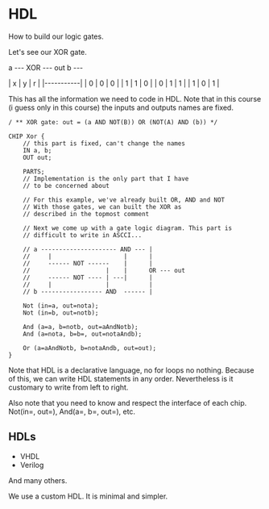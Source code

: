 HDL
=====

How to build our logic gates.

Let's see our XOR gate.

a ---
      XOR --- out
b ---

| x | y | r |
|-----------|
| 0 | 0 | 0 |
| 1 | 1 | 0 |
| 0 | 1 | 1 |
| 1 | 0 | 1 |


This has all the information we need to code in HDL. Note
that in this course (i guess only in this course) the inputs
and outputs names are fixed.

```hdl
/ ** XOR gate: out = (a AND NOT(B)) OR (NOT(A) AND (b)) */

CHIP Xor {
    // this part is fixed, can't change the names
    IN a, b;
    OUT out;

    PARTS;
    // Implementation is the only part that I have
    // to be concerned about

    // For this example, we've already built OR, AND and NOT
    // With those gates, we can built the XOR as 
    // described in the topmost comment

    // Next we come up with a gate logic diagram. This part is
    // difficult to write in ASCCI...

    // a --------------------- AND --- |
    //     |                    |      | 
    //     ------ NOT ------    |      |
    //                     |    |      OR --- out
    //     ------ NOT ---- | ---|      |
    //     |               |           |
    // b ----------------- AND  ------ |

    Not (in=a, out=nota);
    Not (in=b, out=notb);

    And (a=a, b=notb, out=aAndNotb);
    And (a=nota, b=b=, out=notaAndb);

    Or (a=aAndNotb, b=notaAndb, out=out); 
}
```

Note that HDL is a declarative language, no for loops no nothing. Because of this, we can write HDL statements in any order. Nevertheless is it customary to write from left to right.

Also note that you need to know and respect the interface of each chip. Not(in=, out=), And(a=, b=, out=), etc.

HDLs
--------------------
* VHDL
* Verilog

And many others.

We use a custom HDL. It is minimal and simpler.

